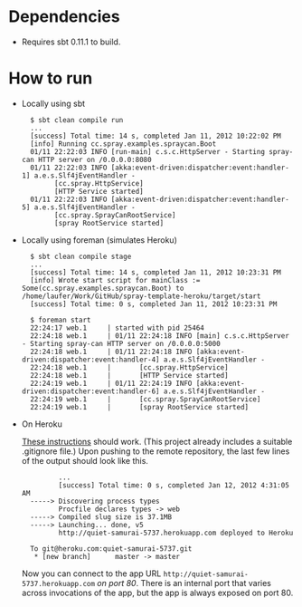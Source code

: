 # Dependencies

- Requires sbt 0.11.1 to build.

# How to run

- Locally using sbt

        $ sbt clean compile run
        ...
        [success] Total time: 14 s, completed Jan 11, 2012 10:22:02 PM
        [info] Running cc.spray.examples.spraycan.Boot 
        01/11 22:22:03 INFO [run-main] c.s.c.HttpServer - Starting spray-can HTTP server on /0.0.0.0:8080
        01/11 22:22:03 INFO [akka:event-driven:dispatcher:event:handler-1] a.e.s.Slf4jEventHandler - 
              [cc.spray.HttpService]
              [HTTP Service started]
        01/11 22:22:03 INFO [akka:event-driven:dispatcher:event:handler-5] a.e.s.Slf4jEventHandler - 
              [cc.spray.SprayCanRootService]
              [spray RootService started]

- Locally using foreman (simulates Heroku)

        $ sbt clean compile stage
        ...
        [success] Total time: 14 s, completed Jan 11, 2012 10:23:31 PM
        [info] Wrote start script for mainClass := Some(cc.spray.examples.spraycan.Boot) to /home/laufer/Work/GitHub/spray-template-heroku/target/start
        [success] Total time: 0 s, completed Jan 11, 2012 10:23:31 PM

        $ foreman start
        22:24:17 web.1     | started with pid 25464
        22:24:18 web.1     | 01/11 22:24:18 INFO [main] c.s.c.HttpServer - Starting spray-can HTTP server on /0.0.0.0:5000
        22:24:18 web.1     | 01/11 22:24:18 INFO [akka:event-driven:dispatcher:event:handler-4] a.e.s.Slf4jEventHandler - 
        22:24:18 web.1     | 	   [cc.spray.HttpService]
        22:24:18 web.1     | 	   [HTTP Service started]
        22:24:19 web.1     | 01/11 22:24:19 INFO [akka:event-driven:dispatcher:event:handler-6] a.e.s.Slf4jEventHandler - 
        22:24:19 web.1     | 	   [cc.spray.SprayCanRootService]
        22:24:19 web.1     | 	   [spray RootService started]

- On Heroku

    [These instructions](http://devcenter.heroku.com/articles/scala#store_your_app_in_gitfg) should work. 
    (This project already includes a suitable .gitignore file.) Upon pushing to the remote repository, 
    the last few lines of the output should look like this.

               ...
               [success] Total time: 0 s, completed Jan 12, 2012 4:31:05 AM
        -----> Discovering process types
               Procfile declares types -> web
        -----> Compiled slug size is 37.1MB
        -----> Launching... done, v5
               http://quiet-samurai-5737.herokuapp.com deployed to Heroku
        
        To git@heroku.com:quiet-samurai-5737.git
         * [new branch]      master -> master

    Now you can connect to the app URL `http://quiet-samurai-5737.herokuapp.com` *on port 80*. 
    There is an internal port that varies across invocations of the app, but the app 
    is always exposed on port 80.
